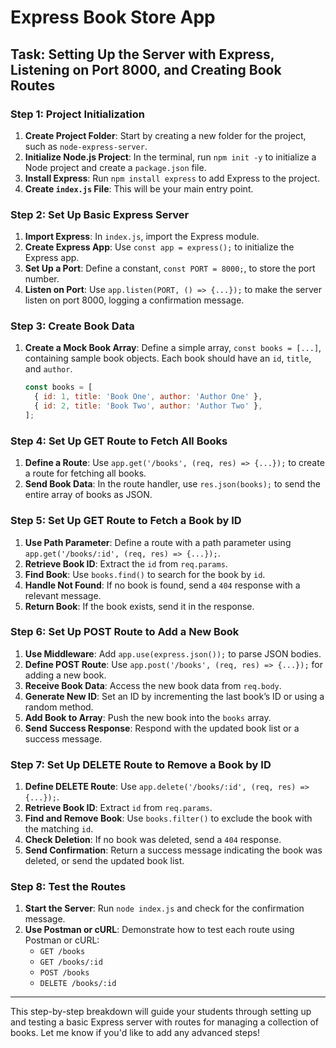 # Express Book Store App

## Task: Setting Up the Server with Express, Listening on Port 8000, and Creating Book Routes

### Step 1: Project Initialization

1. **Create Project Folder**: Start by creating a new folder for the project, such as `node-express-server`.
2. **Initialize Node.js Project**: In the terminal, run `npm init -y` to initialize a Node project and create a `package.json` file.
3. **Install Express**: Run `npm install express` to add Express to the project.
4. **Create `index.js` File**: This will be your main entry point.

### Step 2: Set Up Basic Express Server

1. **Import Express**: In `index.js`, import the Express module.
2. **Create Express App**: Use `const app = express();` to initialize the Express app.
3. **Set Up a Port**: Define a constant, `const PORT = 8000;`, to store the port number.
4. **Listen on Port**: Use `app.listen(PORT, () => {...});` to make the server listen on port 8000, logging a confirmation message.

### Step 3: Create Book Data

1. **Create a Mock Book Array**: Define a simple array, `const books = [...]`, containing sample book objects. Each book should have an `id`, `title`, and `author`.

   ```javascript
   const books = [
     { id: 1, title: 'Book One', author: 'Author One' },
     { id: 2, title: 'Book Two', author: 'Author Two' },
   ];
   ```

### Step 4: Set Up GET Route to Fetch All Books

1. **Define a Route**: Use `app.get('/books', (req, res) => {...});` to create a route for fetching all books.
2. **Send Book Data**: In the route handler, use `res.json(books);` to send the entire array of books as JSON.

### Step 5: Set Up GET Route to Fetch a Book by ID

1. **Use Path Parameter**: Define a route with a path parameter using `app.get('/books/:id', (req, res) => {...});`.
2. **Retrieve Book ID**: Extract the `id` from `req.params`.
3. **Find Book**: Use `books.find()` to search for the book by `id`.
4. **Handle Not Found**: If no book is found, send a `404` response with a relevant message.
5. **Return Book**: If the book exists, send it in the response.

### Step 6: Set Up POST Route to Add a New Book

1. **Use Middleware**: Add `app.use(express.json());` to parse JSON bodies.
2. **Define POST Route**: Use `app.post('/books', (req, res) => {...});` for adding a new book.
3. **Receive Book Data**: Access the new book data from `req.body`.
4. **Generate New ID**: Set an ID by incrementing the last book’s ID or using a random method.
5. **Add Book to Array**: Push the new book into the `books` array.
6. **Send Success Response**: Respond with the updated book list or a success message.

### Step 7: Set Up DELETE Route to Remove a Book by ID

1. **Define DELETE Route**: Use `app.delete('/books/:id', (req, res) => {...});`.
2. **Retrieve Book ID**: Extract `id` from `req.params`.
3. **Find and Remove Book**: Use `books.filter()` to exclude the book with the matching `id`.
4. **Check Deletion**: If no book was deleted, send a `404` response.
5. **Send Confirmation**: Return a success message indicating the book was deleted, or send the updated book list.

### Step 8: Test the Routes

1. **Start the Server**: Run `node index.js` and check for the confirmation message.
2. **Use Postman or cURL**: Demonstrate how to test each route using Postman or cURL:
   - `GET /books`
   - `GET /books/:id`
   - `POST /books`
   - `DELETE /books/:id`

---

This step-by-step breakdown will guide your students through setting up and testing a basic Express server with routes for managing a collection of books. Let me know if you'd like to add any advanced steps!
